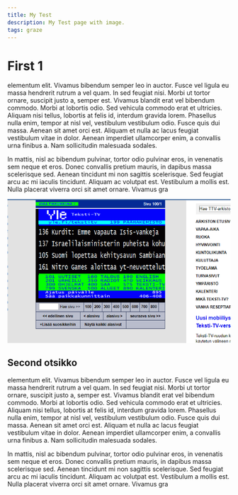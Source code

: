 ```yaml
---
title: My Test
description: My Test page with image.
tags: graze
---
```


# First 1

elementum elit. Vivamus bibendum semper leo in auctor. Fusce vel ligula eu massa hendrerit rutrum a vel quam. In sed feugiat nisi. Morbi ut tortor ornare, suscipit justo a, semper est. Vivamus blandit erat vel bibendum commodo. Morbi at lobortis odio. Sed vehicula commodo erat et ultricies. Aliquam nisi tellus, lobortis at felis id, interdum gravida lorem. Phasellus nulla enim, tempor at nisl vel, vestibulum vestibulum odio. Fusce quis dui massa. Aenean sit amet orci est. Aliquam et nulla ac lacus feugiat vestibulum vitae in dolor. Aenean imperdiet ullamcorper enim, a convallis urna finibus a. Nam sollicitudin malesuada sodales.

In mattis, nisl ac bibendum pulvinar, tortor odio pulvinar eros, in venenatis sem neque et eros. Donec convallis pretium mauris, in dapibus massa scelerisque sed. Aenean tincidunt mi non sagittis scelerisque. Sed feugiat arcu ac mi iaculis tincidunt. Aliquam ac volutpat est. Vestibulum a mollis est. Nulla placerat viverra orci sit amet ornare. Vivamus gra

![](2019-02-18-21-11-48.png)

## Second otsikko

elementum elit. Vivamus bibendum semper leo in auctor. Fusce vel ligula eu massa hendrerit rutrum a vel quam. In sed feugiat nisi. Morbi ut tortor ornare, suscipit justo a, semper est. Vivamus blandit erat vel bibendum commodo. Morbi at lobortis odio. Sed vehicula commodo erat et ultricies. Aliquam nisi tellus, lobortis at felis id, interdum gravida lorem. Phasellus nulla enim, tempor at nisl vel, vestibulum vestibulum odio. Fusce quis dui massa. Aenean sit amet orci est. Aliquam et nulla ac lacus feugiat vestibulum vitae in dolor. Aenean imperdiet ullamcorper enim, a convallis urna finibus a. Nam sollicitudin malesuada sodales.

In mattis, nisl ac bibendum pulvinar, tortor odio pulvinar eros, in venenatis sem neque et eros. Donec convallis pretium mauris, in dapibus massa scelerisque sed. Aenean tincidunt mi non sagittis scelerisque. Sed feugiat arcu ac mi iaculis tincidunt. Aliquam ac volutpat est. Vestibulum a mollis est. Nulla placerat viverra orci sit amet ornare. Vivamus gra